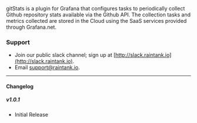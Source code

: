 gitStats is a plugin for Grafana that configures tasks to periodically collect Github repository stats available via the Github API.  The collection tasks
and metrics collected are stored in the Cloud using the SaaS services provided through Grafana.net.


### Support
- Join our public slack channel; sign up at [http://slack.raintank.io](http://slack.raintank.io).
- Email [support@raintank.io](mailto:support@raintank.io).

------

#### Changelog

##### v1.0.1
- Initial Release